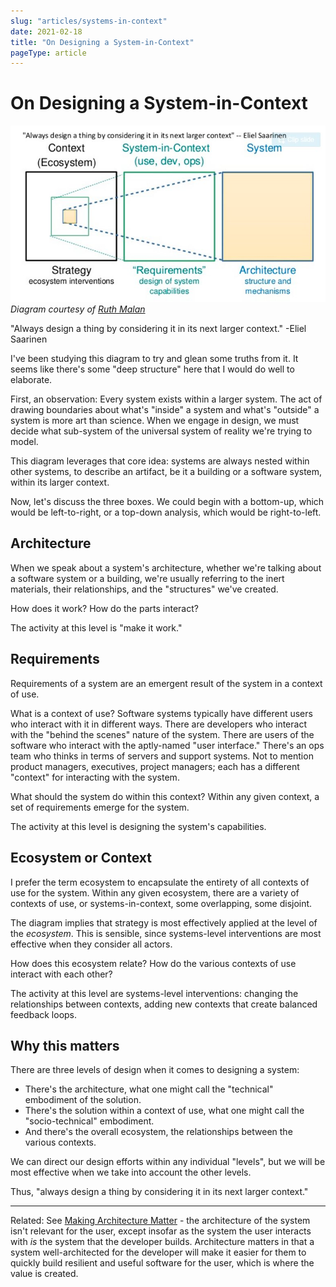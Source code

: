 ```yaml
---
slug: "articles/systems-in-context"
date: 2021-02-18
title: "On Designing a System-in-Context"
pageType: article
---
```


# On Designing a System-in-Context
![System-in-Context Diagram](../images/system-in-context.png)
_Diagram courtesy of [Ruth Malan](https://twitter.com/ruthmalan/status/765217156644478976)_

"Always design a thing by considering it in its next larger context." -Eliel Saarinen

I've been studying this diagram to try and glean some truths from it. It seems like there's some "deep structure" here that I would do well to elaborate.

First, an observation: Every system exists within a larger system. The act of drawing boundaries about what's "inside" a system and what's "outside" a system is more art than science. When we engage in design, we must decide what sub-system of the universal system of reality we're trying to model.

This diagram leverages that core idea: systems are always nested within other systems, to describe an artifact, be it a building or a software system, within its larger context.

Now, let's discuss the three boxes. We could begin with a bottom-up, which would be left-to-right, or a top-down analysis, which would be right-to-left.

## Architecture
When we speak about a system's architecture, whether we're talking about a software system or a building, we're usually referring to the inert materials, their relationships, and the "structures" we've created. 

How does it work? How do the parts interact?

The activity at this level is "make it work."

## Requirements
Requirements of a system are an emergent result of the system in a context of use. 

What is a context of use? Software systems typically have different users who interact with it in different ways. There are developers who interact with the "behind the scenes" nature of the system. There are users of the software who interact with the aptly-named "user interface." There's an ops team who thinks in terms of servers and support systems. Not to mention product managers, executives, project managers; each has a different "context" for interacting with the system.

What should the system do within this context? Within any given context, a set of requirements emerge for the system.

The activity at this level is designing the system's capabilities.

## Ecosystem or Context
I prefer the term ecosystem to encapsulate the entirety of all contexts of use for the system. Within any given ecosystem, there are a variety of contexts of use, or systems-in-context, some overlapping, some disjoint.

The diagram implies that strategy is most effectively applied at the level of the _ecosystem_. This is sensible, since systems-level interventions are most effective when they consider all actors.

How does this ecosystem relate? How do the various contexts of use interact with each other?

The activity at this level are systems-level interventions: changing the relationships between contexts, adding new contexts that create balanced feedback loops.

## Why this matters
There are three levels of design when it comes to designing a system:
- There's the architecture, what one might call the "technical" embodiment of the solution.
- There's the solution within a context of use, what one might call the "socio-technical" embodiment.
- And there's the overall ecosystem, the relationships between the various contexts.

We can direct our design efforts within any individual "levels", but we will be most effective when we take into account the other  levels.

Thus, "always design a thing by considering it in its next larger context."

---
Related: See [Making Architecture Matter](https://www.youtube.com/watch?v=DngAZyWMGR0) - the architecture of the system isn't relevant for the user, except insofar as the system the user interacts with _is_ the system that the developer builds. Architecture matters in that a system well-architected for the developer will make it easier for them to quickly build resilient and useful software for the user, which is where the value is created.